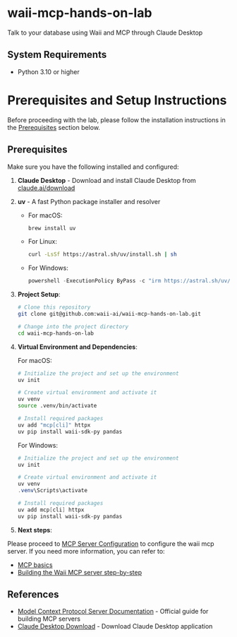 # waii-mcp-hands-on-lab
Talk to your database using Waii and MCP through Claude Desktop

## System Requirements

- Python 3.10 or higher

# Prerequisites and Setup Instructions

Before proceeding with the lab, please follow the installation instructions in the [Prerequisites](#prerequisites) section below.

## Prerequisites

Make sure you have the following installed and configured:

1. **Claude Desktop** - Download and install Claude Desktop from [claude.ai/download](https://claude.ai/download)

2. **uv** - A fast Python package installer and resolver
   - For macOS:
     ```bash
     brew install uv
     ```
   - For Linux:
     ```bash
     curl -LsSf https://astral.sh/uv/install.sh | sh
     ```
   - For Windows:
     ```powershell
     powershell -ExecutionPolicy ByPass -c "irm https://astral.sh/uv/install.ps1 | iex"
     ```

3. **Project Setup**:
   ```bash
   # Clone this repository
   git clone git@github.com:waii-ai/waii-mcp-hands-on-lab.git

   # Change into the project directory
   cd waii-mcp-hands-on-lab
   ```

4. **Virtual Environment and Dependencies**:

   For macOS:
   ```bash
   # Initialize the project and set up the environment
   uv init

   # Create virtual environment and activate it
   uv venv
   source .venv/bin/activate

   # Install required packages
   uv add "mcp[cli]" httpx
   uv pip install waii-sdk-py pandas
   ```

   For Windows:
   ```powershell
   # Initialize the project and set up the environment
   uv init

   # Create virtual environment and activate it
   uv venv
   .venv\Scripts\activate

   # Install required packages
   uv add mcp[cli] httpx
   uv pip install waii-sdk-py pandas
   ```

5. **Next steps**:

Please proceed to [MCP Server Configuration](lab-docs/1_configuring_waii_mcp_server.md) to configure the waii mcp server.
If you need more information, you can refer to:
  - [MCP basics](lab-docs/ref_understand_the_basics.md)
  - [Building the Waii MCP server step-by-step](lab-docs/ref_building_mcp_server.md)

## References

- [Model Context Protocol Server Documentation](https://modelcontextprotocol.io/quickstart/server) - Official guide for building MCP servers
- [Claude Desktop Download](https://claude.ai/download) - Download Claude Desktop application
